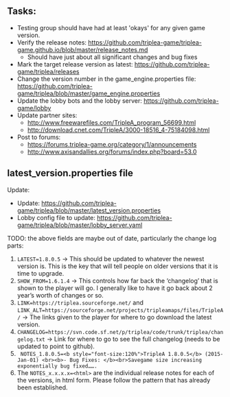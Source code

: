 ## Tasks:

- Testing group should have had at least 'okays' for any given game version.
- Verify the release notes: https://github.com/triplea-game/triplea-game.github.io/blob/master/release_notes.md
   - Should have just about all significant changes and bug fixes
- Mark the target release version as latest: https://github.com/triplea-game/triplea/releases
- Change the version number in the game_engine.properties file: https://github.com/triplea-game/triplea/blob/master/game_engine.properties
- Update the lobby bots and the lobby server: https://github.com/triplea-game/lobby
- Update partner sites:  
  - http://www.freewarefiles.com/TripleA_program_56699.html  
  - http://download.cnet.com/TripleA/3000-18516_4-75184098.html  
- Post to forums:
  - https://forums.triplea-game.org/category/1/announcements
  - http://www.axisandallies.org/forums/index.php?board=53.0


## latest_version.properties file
Update:
- Update: https://github.com/triplea-game/triplea/blob/master/latest_version.properties
- Lobby config file to update: https://github.com/triplea-game/triplea/blob/master/lobby_server.yaml

TODO: the above fields are maybe out of date, particularly the change log parts:
1.	`LATEST=1.8.0.5` -> This should be updated to whatever the newest version is.  This is the key that will tell people on older versions that it is time to upgrade.  
2.	`SHOW_FROM=1.6.1.4` -> This controls how far back the ‘changelog’ that is shown to the player will go.  I generally like to have it go back about 2 year’s worth of changes or so.  
3.	`LINK=https://triplea.sourceforge.net/` and `LINK_ALT=https://sourceforge.net/projects/tripleamaps/files/TripleA/` -> The links given to the player for where to go download the latest version.  
4.	`CHANGELOG=https://svn.code.sf.net/p/triplea/code/trunk/triplea/changelog.txt` -> Link for where to go to see the full changelog (needs to be updated to point to github).  
5.	` NOTES_1.8.0.5=<b style="font-size:120%">TripleA 1.8.0.5</b> (2015-Jan-01) <br><b>- Bug Fixes: </b><br>Savegame size increasing exponentially bug fixed…….`  
  1.	The `NOTES_x.x.x.x=<html>` are the individual release notes for each of the versions, in html form.  Please follow the pattern that has already been established.  

